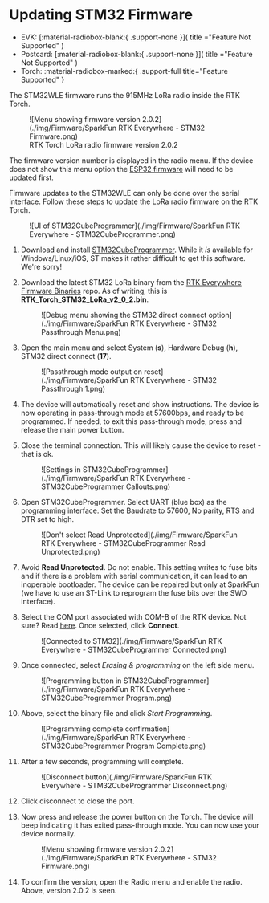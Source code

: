 # Updating STM32 Firmware

<!--
Compatibility Icons
====================================================================================

:material-radiobox-marked:{ .support-full title="Feature Supported" }
:material-radiobox-indeterminate-variant:{ .support-partial title="Feature Partially Supported" }
:material-radiobox-blank:{ .support-none title="Feature Not Supported" }
-->

<div class="grid cards fill" markdown>

- EVK: [:material-radiobox-blank:{ .support-none }]( title ="Feature Not Supported" )
- Postcard: [:material-radiobox-blank:{ .support-none }]( title ="Feature Not Supported" )
- Torch: :material-radiobox-marked:{ .support-full title="Feature Supported" }

</div>

The STM32WLE firmware runs the 915MHz LoRa radio inside the RTK Torch.

<figure markdown>
![Menu showing firmware version 2.0.2](./img/Firmware/SparkFun RTK Everywhere - STM32 Firmware.png)
<figcaption markdown>
RTK Torch LoRa radio firmware version 2.0.2
</figcaption>
</figure>

The firmware version number is displayed in the radio menu. If the device does not show this menu option the [ESP32 firmware](firmware_update_esp32.md) will need to be updated first.

Firmware updates to the STM32WLE can only be done over the serial interface. Follow these steps to update the LoRa radio firmware on the RTK Torch.

<figure markdown>
![UI of STM32CubeProgrammer](./img/Firmware/SparkFun RTK Everywhere - STM32CubeProgrammer.png)
<figcaption markdown>
</figcaption>
</figure>

1. Download and install [STM32CubeProgrammer](https://www.st.com/en/development-tools/stm32cubeprog.html). While it *is* available for Windows/Linux/iOS, ST makes it rather difficult to get this software. We're sorry!
2. Download the latest STM32 LoRa binary from the [RTK Everywhere Firmware Binaries](https://github.com/sparkfun/SparkFun_RTK_Everywhere_Firmware_Binaries/tree/main/STM32_LoRa) repo. As of writing, this is **RTK_Torch_STM32_LoRa_v2_0_2.bin**.

	<figure markdown>
	![Debug menu showing the STM32 direct connect option](./img/Firmware/SparkFun RTK Everywhere - STM32 Passthrough Menu.png)
	<figcaption markdown>
	</figcaption>
	</figure>

3. Open the main menu and select System (**s**), Hardware Debug (**h**), STM32 direct connect (**17**).

	<figure markdown>
	![Passthrough mode output on reset](./img/Firmware/SparkFun RTK Everywhere - STM32 Passthrough 1.png)
	<figcaption markdown>
	</figcaption>
	</figure>

4. The device will automatically reset and show instructions. The device is now operating in pass-through mode at 57600bps, and ready to be programmed. If needed, to exit this pass-through mode, press and release the main power button.
5. Close the terminal connection. This will likely cause the device to reset - that is ok.

	<figure markdown>
	![Settings in STM32CubeProgrammer](./img/Firmware/SparkFun RTK Everywhere - STM32CubeProgrammer Callouts.png)
	<figcaption markdown>
	</figcaption>
	</figure>

6. Open STM32CubeProgrammer. Select UART (blue box) as the programming interface. Set the Baudrate to 57600, No parity, RTS and DTR set to high.

	<figure markdown>
	![Don't select Read Unprotected](./img/Firmware/SparkFun RTK Everywhere - STM32CubeProgrammer Read Unprotected.png)
	<figcaption markdown>
	</figcaption>
	</figure>

7. Avoid **Read Unprotected**. Do not enable. This setting writes to fuse bits and if there is a problem with serial communication, it can lead to an inoperable bootloader. The device can be repaired but only at SparkFun (we have to use an ST-Link to reprogram the fuse bits over the SWD interface).
8. Select the COM port associated with COM-B of the RTK device. Not sure? Read [here](https://docs.sparkfun.com/SparkFun_RTK_Everywhere_Firmware/configure_with_serial/#rtk-torch). Once selected, click **Connect**.

	<figure markdown>
	![Connected to STM32](./img/Firmware/SparkFun RTK Everywhere - STM32CubeProgrammer Connected.png)
	<figcaption markdown>
	</figcaption>
	</figure>

9. Once connected, select *Erasing & programming* on the left side menu.

	<figure markdown>
	![Programming button in STM32CubeProgrammer](./img/Firmware/SparkFun RTK Everywhere - STM32CubeProgrammer Program.png)
	<figcaption markdown>
	</figcaption>
	</figure>

10. Above, select the binary file and click *Start Programming*.

	<figure markdown>
	![Programming complete confirmation](./img/Firmware/SparkFun RTK Everywhere - STM32CubeProgrammer Program Complete.png)
	<figcaption markdown>
	</figcaption>
	</figure>

11. After a few seconds, programming will complete.

	<figure markdown>
	![Disconnect button](./img/Firmware/SparkFun RTK Everywhere - STM32CubeProgrammer Disconnect.png)
	<figcaption markdown>
	</figcaption>
	</figure>

12. Click disconnect to close the port.
13. Now press and release the power button on the Torch. The device will beep indicating it has exited pass-through mode. You can now use your device normally.

	<figure markdown>
	![Menu showing firmware version 2.0.2](./img/Firmware/SparkFun RTK Everywhere - STM32 Firmware.png)
	<figcaption markdown>
	</figcaption>
	</figure>

14. To confirm the version, open the Radio menu and enable the radio. Above, version 2.0.2 is seen.
